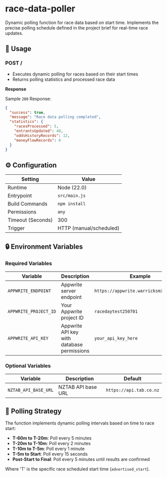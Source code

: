 # race-data-poller

Dynamic polling function for race data based on start time. Implements the precise polling schedule defined in the project brief for real-time race updates.

## 🧰 Usage

### POST /

- Executes dynamic polling for races based on their start times
- Returns polling statistics and processed race data

**Response**

Sample `200` Response:

```json
{
  "success": true,
  "message": "Race data polling completed",
  "statistics": {
    "racesProcessed": 5,
    "entrantsUpdated": 48,
    "oddsHistoryRecords": 12,
    "moneyFlowRecords": 8
  }
}
```

## ⚙️ Configuration

| Setting           | Value                   |
| ----------------- | ----------------------- |
| Runtime           | Node (22.0)             |
| Entrypoint        | `src/main.js`           |
| Build Commands    | `npm install`           |
| Permissions       | `any`                   |
| Timeout (Seconds) | 300                     |
| Trigger           | HTTP (manual/scheduled) |

## 🔒 Environment Variables

### Required Variables

| Variable              | Description                                | Example                                |
| --------------------- | ------------------------------------------ | -------------------------------------- |
| `APPWRITE_ENDPOINT`   | Appwrite server endpoint                   | `https://appwrite.warricksmith.com/v1` |
| `APPWRITE_PROJECT_ID` | Your Appwrite project ID                   | `racedaytest250701`                    |
| `APPWRITE_API_KEY`    | Appwrite API key with database permissions | `your_api_key_here`                    |

### Optional Variables

| Variable             | Description        | Default                 |
| -------------------- | ------------------ | ----------------------- |
| `NZTAB_API_BASE_URL` | NZTAB API base URL | `https://api.tab.co.nz` |

## 🏁 Polling Strategy

The function implements dynamic polling intervals based on time to race start:

- **T-60m to T-20m**: Poll every 5 minutes
- **T-20m to T-10m**: Poll every 2 minutes
- **T-10m to T-5m**: Poll every 1 minute
- **T-5m to Start**: Poll every 15 seconds
- **Post-Start to Final**: Poll every 5 minutes until results are confirmed

Where 'T' is the specific race scheduled start time (`advertised_start`).
